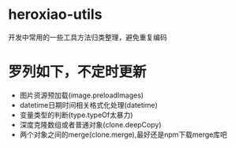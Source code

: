 # heroxiao-utils

开发中常用的一些工具方法归类整理，避免重复编码

# 罗列如下，不定时更新
 - 图片资源预加载(image.preloadImages)
 - datetime日期时间相关格式化处理(datetime)
 - 变量类型的判断(type.typeOf太暴力)
 - 深度克隆数组或者普通对象(clone.deepCopy)
 - 两个对象之间的merge(clone.merge),最好还是npm下载merge库吧
